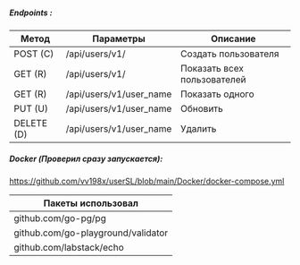 ##### Endpoints :
#####
| Метод      | Параметры               | Описание                    |
|------------|-------------------------|-----------------------------| 
| POST (C)   | /api/users/v1/          | Создать пользователя        | 
| GET (R)    | /api/users/v1/          | Показать всех пользователей | 
| GET (R)    | /api/users/v1/user_name | Показать одного             | 
| PUT (U)    | /api/users/v1/user_name | Обновить                    | 
| DELETE (D) | /api/users/v1/user_name | Удалить                     | 

##### Docker (Проверил сразу запускается):
#####
https://github.com/vv198x/userSL/blob/main/Docker/docker-compose.yml


| Пакеты использовал                  |
|-------------------------------------|
| github.com/go-pg/pg                 |
| github.com/go-playground/validator  |
| github.com/labstack/echo  |

